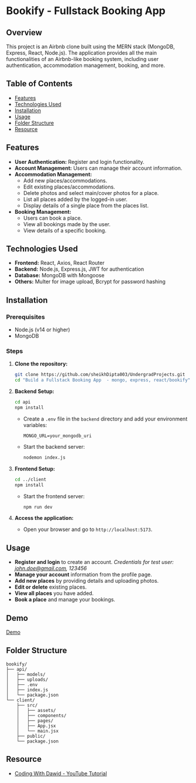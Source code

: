 # Bookify - Fullstack Booking App

## Overview
This project is an Airbnb clone built using the MERN stack (MongoDB, Express, React, Node.js). The application provides all the main functionalities of an Airbnb-like booking system, including user authentication, accommodation management, booking, and more.

## Table of Contents
- [Features](#features)
- [Technologies Used](#technologies-used)
- [Installation](#installation)
- [Usage](#usage)
- [Folder Structure](#folder-structure)
- [Resource](#resource)

## Features
- **User Authentication:** Register and login functionality.
- **Account Management:** Users can manage their account information.
- **Accommodation Management:**
  - Add new places/accommodations.
  - Edit existing places/accommodations.
  - Delete photos and select main/cover photos for a place.
  - List all places added by the logged-in user.
  - Display details of a single place from the places list.
- **Booking Management:**
  - Users can book a place.
  - View all bookings made by the user.
  - View details of a specific booking.

## Technologies Used
- **Frontend:** React, Axios, React Router
- **Backend:** Node.js, Express.js, JWT for authentication
- **Database:** MongoDB with Mongoose
- **Others:** Multer for image upload, Bcrypt for password hashing

## Installation

### Prerequisites
- Node.js (v14 or higher)
- MongoDB

### Steps
1. **Clone the repository:**
   ```bash
   git clone https://github.com/sheikhDipta003/UndergradProjects.git
   cd "Build a Fullstack Booking App  - mongo, express, react/bookify"
   ```

2. **Backend Setup:**
   ```bash
   cd api
   npm install
   ```

   - Create a `.env` file in the `backend` directory and add your environment variables:
     ```env
     MONGO_URL=your_mongodb_uri
     ```

   - Start the backend server:
     ```bash
     nodemon index.js
     ```

3. **Frontend Setup:**
   ```bash
   cd ../client
   npm install
   ```

   - Start the frontend server:
     ```bash
     npm run dev
     ```

4. **Access the application:**
   - Open your browser and go to `http://localhost:5173`.

## Usage
- **Register and login** to create an account. *Credentials for test user: john.doe@gmail.com, 123456*
- **Manage your account** information from the profile page.
- **Add new places** by providing details and uploading photos.
- **Edit or delete** existing places.
- **View all places** you have added.
- **Book a place** and manage your bookings.

## Demo
[Demo](https://drive.google.com/file/d/1GnC-8Uji4DTOnlo6tcA48Gn7248l-l71/view?usp=drive_link)

## Folder Structure
```
bookify/
├── api/
│   ├── models/
│   ├── uploads/
│   ├── .env
│   ├── index.js
│   └── package.json
└── client/
    ├── src/
    │   ├── assets/
    │   ├── components/
    │   ├── pages/
    │   ├── App.jsx
    │   └── main.jsx
    ├── public/
    └── package.json
```
## Resource
- [Coding With Dawid - YouTube Tutorial](https://youtu.be/MpQbwtSiZ7E?si=Q0cd-z7PrEChwUA1)
